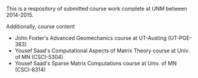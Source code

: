 This is a respository of submitted course work complete at UNM between 2014-2015.  

Additionally, course content 
 - John Foster's Advanced Geomechanics course at UT-Austing (UT-PGE-383)
 - Yousef Saad's Computational Aspects of Matrix Theory course at Univ. of MN (CSCI-5304)
 - Yousef Saad's Sparse Matrix Computations course at Univ. of MN (CSCI-8314)